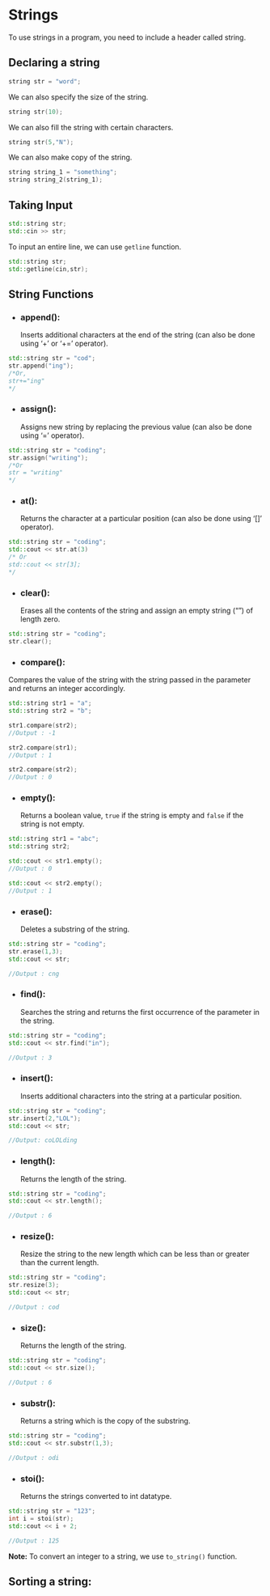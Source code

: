 # Strings

To use strings in a program, you need to include a header called string.
## Declaring a string
```cpp
string str = "word";
```

We can also specify the size of the string.

```cpp
string str(10);
```

We can also fill the string with certain characters.

```cpp
string str(5,"N");
```

We can also make copy of the string.

```cpp
string string_1 = "something";
string string_2(string_1);
```

## Taking Input

```cpp
std::string str;
std::cin >> str;
```

To input an entire line, we can use `getline` function.

```cpp
std::string str;
std::getline(cin,str);
```

## String Functions

- ### append(): 
	Inserts additional characters at the end of the string (can also be done using ‘+’ or ‘+=’ operator).
	
```cpp
std::string str = "cod";
str.append("ing");
/*Or, 
str+="ing"
*/
```

- ### assign(): 

	Assigns new string by replacing the previous value (can also be done using ‘=’ operator).
	
```cpp
std::string str = "coding";
str.assign("writing");
/*Or
str = "writing"
*/
```

- ### at():

	Returns the character at a particular position (can also be done using ‘[]’ operator).
	
```cpp
std::string str = "coding";
std::cout << str.at(3)
/* Or
std::cout << str[3];
*/
```

- ### clear(): 

	Erases all the contents of the string and assign an empty string (“”) of length zero.
	
```cpp
std::string str = "coding";
str.clear();
```

- ### compare(): 

Compares the value of the string with the string passed in the parameter and returns an integer accordingly.

```cpp
std::string str1 = "a";
std::string str2 = "b";

str1.compare(str2);
//Output : -1

str2.compare(str1);
//Output : 1

str2.compare(str2);
//Output : 0
```

- ### empty():

	Returns a boolean value, `true` if the string is empty and `false` if the string is not empty.
	
```cpp
std::string str1 = "abc";
std::string str2;

std::cout << str1.empty();
//Output : 0

std::cout << str2.empty();
//Output : 1
```
- ### erase():
	Deletes a substring of the string.

```cpp
std::string str = "coding";
str.erase(1,3);
std::cout << str;

//Output : cng
```

- ### find():
	Searches the string and returns the first occurrence of the parameter in the string.
	
```cpp
std::string str = "coding";
std::cout << str.find("in");

//Output : 3
```

- ### insert():

	Inserts additional characters into the string at a particular position.
	
```cpp
std::string str = "coding";
str.insert(2,"LOL");
std::cout << str;

//Output: coLOLding
```

- ### length():

	Returns the length of the string.
	
```cpp
std::string str = "coding";
std::cout << str.length();

//Output : 6
```

- ### resize():

	Resize the string to the new length which can be less than or greater than the current length.
	
```cpp
std::string str = "coding";
str.resize(3);
std::cout << str;

//Output : cod
```

- ### size():

	Returns the length of the string.
	
```cpp
std::string str = "coding";
std::cout << str.size();

//Output : 6
```

- ### substr():
	Returns a string which is the copy of the substring.
	
```cpp
std::string str = "coding";
std::cout << str.substr(1,3);

//Output : odi
```

- ### stoi():

	Returns the strings converted to int datatype.
	
```cpp
std::string str = "123";
int i = stoi(str);
std::cout << i + 2;

//Output : 125
```

**Note:**  To convert an integer to a string, we use `to_string()` function. 


## Sorting a string: 
